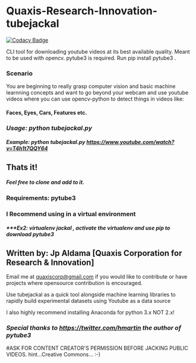 # Quaxis-Research-Innovation-tubejackal

[![Codacy Badge](https://api.codacy.com/project/badge/Grade/d0ca7ee7172447f6b56acca27c47be84)](https://app.codacy.com/manual/quaxiscorp/Quaxis-Research-Innovation-tubejackal?utm_source=github.com&utm_medium=referral&utm_content=sysad-aldama/Quaxis-Research-Innovation-tubejackal&utm_campaign=Badge_Grade_Dashboard)

CLI tool for downloading youtube videos at its best available quality. Meant to be used with opencv. pytube3 is required. Run pip install pytube3 .

### Scenario
You are beginning to really grasp computer vision and basic machine learnning concepts and want to go beyond your webcam and use youtube videos where you can use opencv-python to detect things in videos like:
#### Faces, Eyes, Cars, Features etc. 

### ***Usage: python tubejackal.py <URL TO YOUTUBE VIDEO>***
#### ***Example: python tubejackal.py https://www.youtube.com/watch?v=T4h1t7QQY64*** 

## Thats it!

##### Feel free to clone and add to it. 
### Requirements: pytube3 <pip install pytube3>
### I Recommend using in a virtual environment
##### ***Ex2: virtualenv jackal , activate the virtualenv and use pip to download pytube3

## Written by: Jp Aldama [Quaxis Corporation for Research & Innovation] 
Email me at quaxiscorp@gmail.com if you would like to contribute or have projects where opensource contribution is encouraged.

Use tubejackal as a quick tool alongside machine learning libraries to rapidly build experimental datasets using Youtube as a data source

I also highly recommend installing Anaconda for python 3.x NOT 2.x!

### ***Special thanks to https://twitter.com/hmartin the author of pytube3***
#ASK FOR CONTENT CREATOR'S PERMISSION BEFORE JACKING PUBLIC VIDEOS. hint...Creative Commons... :-)
